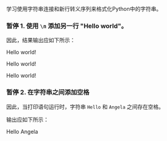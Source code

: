 学习使用字符串连接和新行转义序列来格式化Python中的字符串。

### 暂停 1. 使用 `\n` 添加另一行 "Hello world"。

因此，结果输出应如下所示：

Hello world!

Hello world!

Hello world!

### 暂停 2. 在字符串之间添加空格

因此，当打印语句运行时，字符串 `Hello` 和 `Angela` 之间存在空格。

输出应如下所示：

Hello Angela